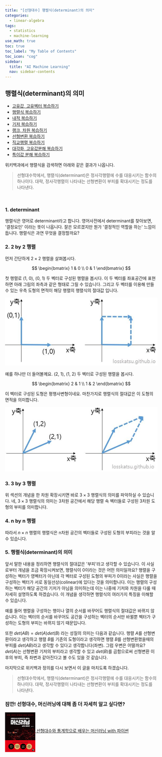 ```yaml
---
title: "[선형대수] 행렬식(determinant)의 의미" 
categories:
  - linear-algebra
tags:
  - statistics
  - machine-learning
use_math: true
toc: true
toc_label: "My Table of Contents"
toc_icon: "cog"
sidebar:
  title: "AI Machine Learning"
  nav: sidebar-contents
---
```


## 행렬식(determinant)의 의미

* [고유값, 고유벡터 복습하기](https://losskatsu.github.io/linear-algebra/eigen/)
* [행렬식 복습하기](https://losskatsu.github.io/linear-algebra/determinant/)
* [내적 복습하기](https://losskatsu.github.io/linear-algebra/innerproduct/)
* [기저 복습하기](https://losskatsu.github.io/linear-algebra/basis/)
* [랭크, 차원 복습하기](https://losskatsu.github.io/linear-algebra/rank-dim/)
* [선형변환 복습하기](https://losskatsu.github.io/linear-algebra/linear-trans/)
* [직교행렬 복습하기](https://losskatsu.github.io/linear-algebra/orthogonal/)
* [대각화, 고유값분해 복습하기](https://losskatsu.github.io/linear-algebra/eigen-decomposition/)
* [특이값 분해 복습하기](https://losskatsu.github.io/linear-algebra/svd/)



위키백과에서 행렬식을 검색하면 아래와 같은 결과가 나옵니다.
<br />

> 선형대수학에서, 행렬식(determinant)은 정사각행렬에 수를 대응시키는 함수의 하나이다. 
대략, 정사각행렬이 나타내는 선형변환이 부피를 확대시키는 정도를 나타낸다. 
<br />

### 1. determinant

행렬식은 영어로 determinant라고 합니다. 
영어사전에서 determinant를 찾아보면, '결정요인' 이라는 뜻이 나옵니다. 
잘은 모르겠지만 뭔가 '결정적인 역할을 하는' 느낌이 듭니다. 
행렬식은 과연 무엇을 결정할까요? 

### 2. 2 by 2 행렬

먼저 간단하게 $2 \times 2$ 행렬을 살펴봅시다. 

$$
\begin{bmatrix}
1 & 0 \\
0 & 1
\end{bmatrix}
$$

첫 행렬로 (1, 0), (0, 1) 두 벡터로 구성된 행렬을 봅시다. 
이 두 벡터를 좌표공간에 표현하면 아래 그림의 좌측과 같은 형태로 그릴 수 있습니다. 
그리고 두 벡터를 이용해 만들 수 있는 우측 도형의 면적이 해당 행렬의 행렬식의 절대값 입니다. 
<br />

![Figure1](/assets/images/determinant/determinant01.JPG)
<br />

예를 하나만 더 들어볼께요. (2, 1), (1, 2) 두 벡터로 구성된 행렬을 봅시다. 

$$
\begin{bmatrix}
2 & 1 \\
1 & 2
\end{bmatrix}
$$

이 벡터로 구성된 도형은 평행사변형이네요. 
마찬가지로 행렬식의 절대값은 이 도형의 면적을 의미합니다. 
<br />

![Figure2](/assets/images/determinant/determinant02.JPG)

### 3. 3 by 3 행렬
위 섹션의 개념을 한 차원 확장시키면 바로 $3 \times 3$ 행렬식의 의미를 파악하실 수 있습니다. 
네, $3 \times 3$ 행렬식의 의미는 3차원 공간에서 해당 행렬 속 벡터들로 구성된 3차원 도형의 부피를 의미합니다. 

### 4. n by n 행렬  
따라서 $n \times n$ 행렬의 행렬식은 n차원 공간의 벡터들로 구성된 도형의 부피라는 것을 알 수 있습니다. 

### 5. 행렬식(determinant)의 의미
앞서 말한 내용을 정리하면 행렬식의 절대값은 '부피'라고 생각할 수 있습니다. 
이 사실로부터 개념을 조금 확장시켜보면, 행렬식이 0이라는 것은 어떤 의미일까요?
행렬을 구성하는 벡터가 영벡터가 아닌데 각 벡터로 구성된 도형의 부피가 0이라는 사실은 
행렬을 구성하는 벡터가 서로 동일선상(colinear)에 있다는 것을 의미합니다. 
이는 행렬의 구성하는 벡터가 해당 공간의 기저가 아님을 의미하는데 
이는 나중에 기저와 차원을 다룰 때 자세히 설명하도록 하겠습니다.
이 개념을 생각하면 행렬식의 여러가지 특징을 이해할 수 있습니다. 
<br />

예를 들어 행렬을 구성하는 행이나 열의 순서를 바꾸어도 행렬식의 절대값은 바뀌지 않습니다.
이는 벡터의 순서를 바꾸어도 공간을 구성하는 벡터의 순서만 바뀔뿐 벡터가 구성하는 도형의 부피는 바뀌지 않기 때문입니다. 
<br />

또한 $det(AB) = det(A)det(B)$ 라는 성질의 의미는 다음과 같습니다. 
행렬 $A$를 선형변환이라고 생각하고 행렬 $B$를 기존의 도형이라고 생각하면 
행렬 $B$를 선형변환했을때의 부피를 $det(AB)$라고 생각할 수 있다고 생각합니다(좌변). 
그럼 우변은 어떨까요? $det(A)$는 선형변환 기저의 부피라고 생각할 수 있고 $det(B)$를 곱함으로써
선형변환 이후의 부피, 즉 좌변과 같아진다고 볼 수도 있을 것 같습니다. 
<br />

마지막으로 위키백과 정의를 다시 보면서 이 글을 마치도록 하겠습니다. 
<br /> 

> 선형대수학에서, 행렬식(determinant)은 정사각행렬에 수를 대응시키는 함수의 하나이다. 
대략, 정사각행렬이 나타내는 선형변환이 부피를 확대시키는 정도를 나타낸다. 

### 잠깐! 선형대수, 머신러닝에 대해 좀 더 자세히 알고 싶다면?

<a href="http://www.yes24.com/Product/Goods/97032765?OzSrank=1"><img src="/assets/images/mybook/book_cover01.JPG" width="100" align="middle"> [선형대수와 통계학으로 배우는 머신러닝 with 파이썬](http://www.yes24.com/Product/Goods/97032765?OzSrank=1)

<br/>



